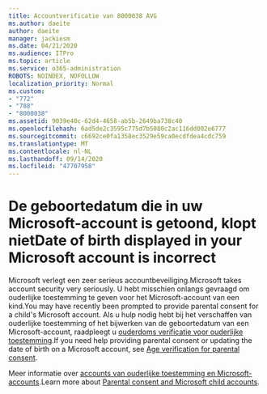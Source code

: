 ```yaml
---
title: Accountverificatie van 8000038 AVG
ms.author: daeite
author: daeite
manager: jackiesm
ms.date: 04/21/2020
ms.audience: ITPro
ms.topic: article
ms.service: o365-administration
ROBOTS: NOINDEX, NOFOLLOW
localization_priority: Normal
ms.custom:
- "772"
- "788"
- "8000038"
ms.assetid: 9039e40c-62d4-4658-ab5b-2649ba738c40
ms.openlocfilehash: 6ad5de2c3595c775d7b5080c2ac116dd002e6777
ms.sourcegitcommit: c6692ce0fa1358ec3529e59ca0ecdfdea4cdc759
ms.translationtype: MT
ms.contentlocale: nl-NL
ms.lasthandoff: 09/14/2020
ms.locfileid: "47707958"
---
```

# <a name="date-of-birth-displayed-in-your-microsoft-account-is-incorrect"></a><span data-ttu-id="157d9-102">De geboortedatum die in uw Microsoft-account is getoond, klopt niet</span><span class="sxs-lookup"><span data-stu-id="157d9-102">Date of birth displayed in your Microsoft account is incorrect</span></span>

<span data-ttu-id="157d9-103">Microsoft verlegt een zeer serieus accountbeveiliging.</span><span class="sxs-lookup"><span data-stu-id="157d9-103">Microsoft takes account security very seriously.</span></span> <span data-ttu-id="157d9-104">U hebt misschien onlangs gevraagd om ouderlijke toestemming te geven voor het Microsoft-account van een kind.</span><span class="sxs-lookup"><span data-stu-id="157d9-104">You may have recently been prompted to provide parental consent for a child's Microsoft account.</span></span> <span data-ttu-id="157d9-105">Als u hulp nodig hebt bij het verschaffen van ouderlijke toestemming of het bijwerken van de geboortedatum van een Microsoft-account, raadpleegt u [ouderdoms verificatie voor ouderlijke toestemming](https://go.microsoft.com/fwlink/p/?linkid=874364).</span><span class="sxs-lookup"><span data-stu-id="157d9-105">If you need help providing parental consent or updating the date of birth on a Microsoft account, see [Age verification for parental consent](https://go.microsoft.com/fwlink/p/?linkid=874364).</span></span>
  
<span data-ttu-id="157d9-106">Meer informatie over [accounts van ouderlijke toestemming en Microsoft-accounts](https://go.microsoft.com/fwlink/p/?linkid=874365).</span><span class="sxs-lookup"><span data-stu-id="157d9-106">Learn more about [Parental consent and Microsoft child accounts](https://go.microsoft.com/fwlink/p/?linkid=874365).</span></span>
  